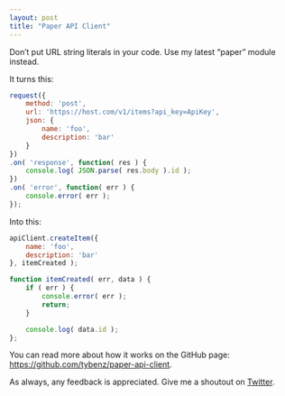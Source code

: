 ```yaml
---
layout: post
title: "Paper API Client"
---
```


Don&rsquo;t put URL string literals in your code. Use my latest &ldquo;paper&rdquo; module instead.

It turns this:

```javascript
request({
    method: 'post',
    url: 'https://host.com/v1/items?api_key=ApiKey',
    json: {
        name: 'foo',
        description: 'bar'
    }
})
.on( 'response', function( res ) {
    console.log( JSON.parse( res.body ).id );
})
.on( 'error', function( err ) {
    console.error( err );
});
```

Into this:

```javascript
apiClient.createItem({
    name: 'foo',
    description: 'bar'
}, itemCreated );

function itemCreated( err, data ) {
    if ( err ) {
        console.error( err );
        return;
    }

    console.log( data.id );
};
```

You can read more about how it works on the GitHub page: <https://github.com/tybenz/paper-api-client>.

As always, any feedback is appreciated. Give me a shoutout on [Twitter](http://twitter.com/tybenz).
